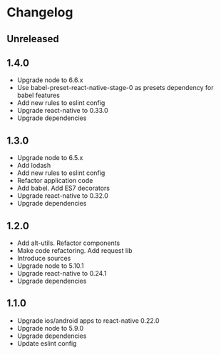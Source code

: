 # Changelog

## Unreleased

## 1.4.0
- Upgrade node to 6.6.x
- Use babel-preset-react-native-stage-0 as presets dependency for babel features
- Add new rules to eslint config
- Upgrade react-native to 0.33.0
- Upgrade dependencies

## 1.3.0
- Upgrade node to 6.5.x
- Add lodash
- Add new rules to eslint config
- Refactor application code
- Add babel. Add ES7 decorators
- Upgrade react-native to 0.32.0
- Upgrade dependencies

## 1.2.0
- Add alt-utils. Refactor components
- Make code refactoring. Add request lib
- Introduce sources
- Upgrade node to 5.10.1
- Upgrade react-native to 0.24.1
- Upgrade dependencies

## 1.1.0
- Upgrade ios/android apps to react-native 0.22.0
- Upgrade node to 5.9.0
- Upgrade dependencies
- Update eslint config
